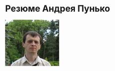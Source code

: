 
# Резюме Андрея Пунько

![image info](../resources/Andrei%20Punko%20photo%20informal%20(forest).jpg)
